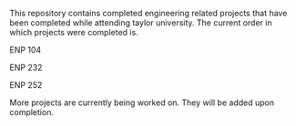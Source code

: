 This repository contains completed engineering related projects that have been completed while attending taylor university. 
The current order in which projects were completed is.

ENP 104

ENP 232

ENP 252

More projects are currently being worked on. They will be added upon completion.
